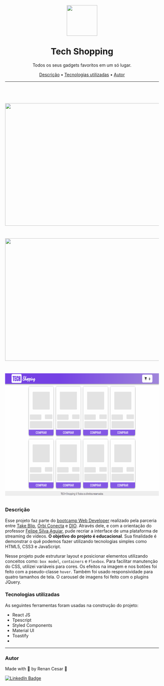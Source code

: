 
<h1 align="center">
 <img align="center" width="100" height="100" src="https://i.imgur.com/ngHfRyV.png"><br><br>
 Tech Shopping
</h1>

<p align="center">Todos os seus gadgets favoritos em um só lugar.</p>

<p align="center">
 <a href="#Descrição">Descrição</a> •
 <a href="#Tecnologias">Tecnologias utilizadas</a> •
 <a href="#autor">Autor</a>
</p>

---

<br>


<h1 align="center">  
  <p align="center">
  <img width="800" height="400" src="img/Netflix-Cima.PNG"><br><br>
  <img width="800" height="400" src="img/Netflix-baixo.PNG"><br><br>
  <img width="800" height="400" src="public/toast-erro.gif">
</p>

</h1>

<a id="Descrição"></a>
### Descrição

Esse projeto faz parte do [bootcamp Web Developer](https://www.dio.me/certificate/E98EA5EB) realizado pela parceria entre [Take Blip](https://www.take.net/), [Órbi Conecta](https://orbi.co/) e [DIO](https://www.dio.me/). Através dele, e com a orientação do professor [Felipe Silva Aguiar](https://www.linkedin.com/in/felipe-aguiar-047/), pude recriar a interface de uma plataforma de streaming de vídeos. <b font-weigth="700">O objetivo do projeto é educacional</b>. Sua finalidade é demonstrar o quê podemos fazer utilizando tecnologias simples como HTML5, CSS3 e JavaScript.

Nesse projeto pude estruturar layout e posicionar elementos utilizando conceitos como: `box model`, `containers` e `Flexbox`. Para facilitar manutenção do CSS, utilizei variáveis para cores. Os efeitos na imagem e nos botões foi feito com a pseudo-classe `hover`. Também foi usado responsividade para quatro tamanhos de tela. O carousel de imagens foi feito com o plugins JQuery.

<a id="Tecnologias"></a>
### Tecnologias utilizadas

As seguintes ferramentas foram usadas na construção do projeto:

- React JS
- Tpescript
- Styled Components
- Material UI
- Toastify
- 

---

### Autor

Made with 💜 by Renan Cesar 👋

[![LinkedIn Badge](https://img.shields.io/badge/-Renan_Cesar-blue?style=flat-square&logo=Linkedin&logoColor=white&link=https://www.linkedin.com/in/renan-cesar/)](https://www.linkedin.com/in/renan-cesar/)
